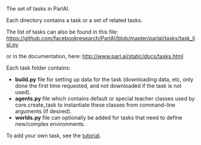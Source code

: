 The set of tasks in ParlAI.

Each directory contains a task or a set of related tasks.

The list of tasks can also be found in this file:
https://github.com/facebookresearch/ParlAI/blob/master/parlai/tasks/task_list.py

or in the documentation, here:
http://www.parl.ai/static/docs/tasks.html


Each task folder contains:
- **build.py** file for setting up data for the task (downloading data, etc, only done the first time requested, and not downloaded if the task is not used).
- **agents.py** file which contains default or special teacher classes used by core.create_task to instantiate these classes from command-line arguments (if desired).
- **worlds.py** file can optionally be added for tasks that need to define new/complex environments.

To add your own task, see the [tutorial](http://www.parl.ai/static/docs/tutorial_task.html).

